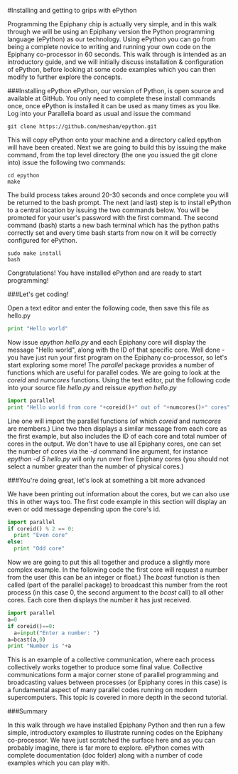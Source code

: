 #Installing and getting to grips with ePython

Programming the Epiphany chip is actually very simple, and in this walk through we will be using an Epiphany version the Python programming language (ePython) as our technology. Using ePython you can go from being a complete novice to writing and running your own code on the Epiphany co-processor in 60 seconds. This walk through is intended as an introductory guide, and we will initially discuss installation & configuration of ePython, before looking at some code examples which you can then modify to further explore the concepts.

###Installing ePython
ePython, our version of Python, is open source and available at GitHub. You only need to complete these install commands once, once ePython is installed it can be used as many times as you like. Log into your Parallella board as usual and issue the command

```
git clone https://github.com/mesham/epython.git
```

This will copy ePython onto your machine and a directory called epython will have been created. Next we are going to build this by issuing the make command, from the top level directory (the one you issued the git clone into) issue the following two commands:

```
cd epython
make
```

The build process takes around 20-30 seconds and once complete you will be returned to the bash prompt. The next (and last) step is to install ePython to a central location by issuing the two commands below. You will be promoted for your user's password with the first command. The second command (bash) starts a new bash terminal which has the python paths correctly set and every time bash starts from now on it will be correctly configured for ePython.

```
sudo make install
bash
```

Congratulations! You have installed ePython and are ready to start programming! 

###Let's get coding!

Open a text editor and enter the following code, then save this file as hello.py

```python
print "Hello world"
```

Now issue *epython hello.py* and each Epiphany core will display the message "Hello world", along with the ID of that specific core. Well done - you have just run your first program on the Epiphany co-processor, so let's start exploring some more! The *parallel* package provides a number of functions which are useful for parallel codes. We are going to look at the *coreid* and *numcores* functions. Using the text editor, put the following code into your source file *hello.py* and reissue *epython hello.py*

```python
import parallel
print "Hello world from core "+coreid()+" out of "+numcores()+" cores"
```

Line one will import the parallel functions (of which *coreid* and *numcores* are members.) Line two then displays a similar message from each core as the first example, but also includes the ID of each core and total number of cores in the output. We don't have to use all Epiphany cores, one can set the number of cores via the *-d* command line argument, for instance *epython -d 5 hello.py* will only run over five Epiphany cores (you should not select a number greater than the number of physical cores.)

###You're doing great, let's look at something a bit more advanced

We have been printing out information about the cores, but we can also use this in other ways too. The first code example in this section will display an even or odd message depending upon the core's id.

```python
import parallel
if coreid() % 2 == 0:
  print "Even core"
else:
  print "Odd core"
```

Now we are going to put this all together and produce a slightly more complex example. In the following code the first core will request a number from the user (this can be an integer or float.) The *bcast* function is then called (part of the parallel package) to broadcast this number from the root process (in this case 0, the second argument to the *bcast* call) to all other cores. Each core then displays the number it has just received.

```python
import parallel
a=0
if coreid()==0:
  a=input("Enter a number: ")
a=bcast(a,0)
print "Number is "+a
```

This is an example of a collective communication, where each process collectively works together to produce some final value. Collective communications form a major corner stone of parallel programming and broadcasting values between processes (or Epiphany cores in this case) is a fundamental aspect of many parallel codes running on modern supercomputers. This topic is covered in more depth in the second tutorial.

###Summary

In this walk through we have installed Epiphany Python and then run a few simple, introductory examples to illustrate running codes on the Epiphany co-processor. We have just scratched the surface here and as you can probably imagine, there is far more to explore. ePython comes with complete documentation (doc folder) along with a number of code examples which you can play with.
